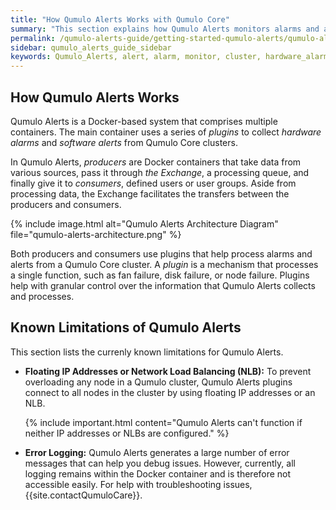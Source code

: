 ```yaml
---
title: "How Qumulo Alerts Works with Qumulo Core"
summary: "This section explains how Qumulo Alerts monitors alarms and alerts for a Qumulo Core Cluster."
permalink: /qumulo-alerts-guide/getting-started-qumulo-alerts/qumulo-alerts-with-qumulo-core.html
sidebar: qumulo_alerts_guide_sidebar
keywords: Qumulo_Alerts, alert, alarm, monitor, cluster, hardware_alarm, software_alarm, producer, consumer, plugin, plug-in, Exchange
---
```


## How Qumulo Alerts Works
Qumulo Alerts is a Docker-based system that comprises multiple containers. The main container uses a series of _plugins_ to collect _hardware alarms_ and _software alerts_ from Qumulo Core clusters.

In Qumulo Alerts, _producers_ are Docker containers that take data from various sources, pass it through _the Exchange_, a processing queue, and finally give it to _consumers_, defined users or user groups. Aside from processing data, the Exchange facilitates the transfers between the producers and consumers.

{% include image.html alt="Qumulo Alerts Architecture Diagram" file="qumulo-alerts-architecture.png" %}

Both producers and consumers use plugins that help process alarms and alerts from a Qumulo Core cluster. A _plugin_ is a mechanism that processes a single function, such as fan failure, disk failure, or node failure. Plugins help with granular control over the information that Qumulo Alerts collects and processes.

## Known Limitations of Qumulo Alerts
This section lists the currenly known limitations for Qumulo Alerts.

* **Floating IP Addresses or Network Load Balancing (NLB):** To prevent overloading any node in a Qumulo cluster, Qumulo Alerts plugins connect to all nodes in the cluster by using floating IP addresses or an NLB.

  {% include important.html content="Qumulo Alerts can't function if neither IP addresses or NLBs are configured." %}

* **Error Logging:** Qumulo Alerts generates a large number of error messages that can help you debug issues. However, currently, all logging remains within the Docker container and is therefore not accessible easily. For help with troubleshooting issues, {{site.contactQumuloCare}}.
